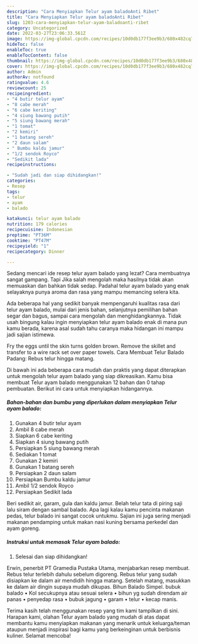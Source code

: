 ```yaml
---
description: "Cara Menyiapkan Telur ayam baladoAnti Ribet"
title: "Cara Menyiapkan Telur ayam baladoAnti Ribet"
slug: 1203-cara-menyiapkan-telur-ayam-baladoanti-ribet
category: Uncategorized
date: 2022-03-27T23:06:33.561Z
image: https://img-global.cpcdn.com/recipes/10d0db177f3ee9b3/680x482cq70/telur-ayam-balado-foto-resep-utama.jpg
hideToc: false
enableToc: true
enableTocContent: false
thumbnail: https://img-global.cpcdn.com/recipes/10d0db177f3ee9b3/680x482cq70/telur-ayam-balado-foto-resep-utama.jpg
cover: https://img-global.cpcdn.com/recipes/10d0db177f3ee9b3/680x482cq70/telur-ayam-balado-foto-resep-utama.jpg
author: Admin
authorAv: notfound
ratingvalue: 4.6
reviewcount: 25
recipeingredient:
- "4 butir telur ayam"
- "8 cabe merah"
- "6 cabe keriting"
- "4 siung bawang putih"
- "5 siung bawang merah"
- "1 tomat"
- "2 kemiri"
- "1 batang sereh"
- "2 daun salam"
- " Bumbu kaldu jamur"
- "1/2 sendok Royco"
- "Sedikit lada"
recipeinstructions:

- "Sudah jadi dan siap dihidangkan!"
categories:
- Resep
tags:
- telur
- ayam
- balado

katakunci: telur ayam balado 
nutrition: 179 calories
recipecuisine: Indonesian
preptime: "PT36M"
cooktime: "PT47M"
recipeyield: "1"
recipecategory: Dinner

---
```



Sedang mencari ide resep telur ayam balado yang lezat? Cara membuatnya sangat gampang. Tapi Jika salah mengolah maka hasilnya tidak akan memuaskan dan bahkan tidak sedap. Padahal telur ayam balado yang enak selayaknya punya aroma dan rasa yang mampu memancing selera kita.


Ada beberapa hal yang sedikit banyak mempengaruhi kualitas rasa dari telur ayam balado, mulai dari jenis bahan, selanjutnya pemilihan bahan segar dan bagus, sampai cara mengolah dan menghidangkannya. Tidak usah bingung kalau ingin menyiapkan telur ayam balado enak di mana pun kamu berada, karena asal sudah tahu caranya maka hidangan ini mampu jadi sajian istimewa.

Fry the eggs until the skin turns golden brown. Remove the skillet and transfer to a wire rack set over paper towels. Cara Membuat Telur Balado Padang: Rebus telur hingga matang.


Di bawah ini ada beberapa cara mudah dan praktis yang dapat diterapkan untuk mengolah telur ayam balado yang siap dikreasikan. Kamu bisa membuat Telur ayam balado menggunakan 12 bahan dan 0 tahap pembuatan. Berikut ini cara untuk menyiapkan hidangannya.

<!--inarticleads1-->

##### Bahan-bahan dan bumbu yang diperlukan dalam menyiapkan Telur ayam balado:

1. Gunakan 4 butir telur ayam
1. Ambil 8 cabe merah
1. Siapkan 6 cabe keriting
1. Siapkan 4 siung bawang putih
1. Persiapkan 5 siung bawang merah
1. Sediakan 1 tomat
1. Gunakan 2 kemiri
1. Gunakan 1 batang sereh
1. Persiapkan 2 daun salam
1. Persiapkan  Bumbu kaldu jamur
1. Ambil 1/2 sendok Royco
1. Persiapkan Sedikit lada


Beri sedikit air, garam, gula dan kaldu jamur. Belah telur tata di piring saji lalu siram dengan sambal balado. Apa lagi kalau kamu pencinta makanan pedas, telur balado ini sangat cocok untukmu. Sajian ini juga sering menjadi makanan pendamping untuk makan nasi kuning bersama perkedel dan ayam goreng. 

<!--inarticleads2-->

##### Instruksi untuk memasak Telur ayam balado:


1. Selesai dan siap dihidangkan!

Erwin, penerbit PT Gramedia Pustaka Utama, menjabarkan resep membuat. Rebus telur terlebih dahulu sebelum digoreng. Rebus telur yang sudah disiapkan ke dalam air mendidih hingga matang. Setelah matang, masukkan ke dalam air dingin supaya mudah dikupas. Bihun Balado Simpel. bubuk balado • Kol secukupnya atau sesuai selera • bihun yg sudah direndam air panas • penyedap rasa • bubuk jagung • garam • telur • kecap manis. 

Terima kasih telah menggunakan resep yang tim kami tampilkan di sini. Harapan kami, olahan Telur ayam balado yang mudah di atas dapat membantu kamu menyiapkan makanan yang menarik untuk keluarga/teman ataupun menjadi inspirasi bagi kamu yang berkeinginan untuk berbisnis kuliner. Selamat mencoba!
